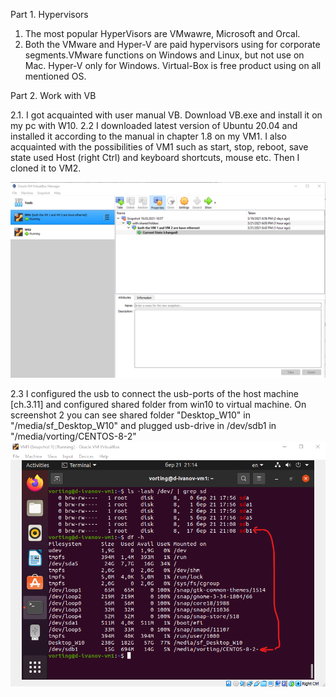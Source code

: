 Part 1. Hypervisors
1. The most popular HyperVisors are VMwawre, Microsoft and Orcal.
2. Both the VMware and Hyper-V are paid hypervisors using for corporate segments.VMware functions on Windows and Linux, but not use on Mac. Hyper-V only for Windows. Virtual-Box is free product using on all mentioned OS.    

Part 2. Work with VB

2.1. I got acquainted with user manual VB. Download VB.exe and install it on my pc with W10.
2.2 I downloaded latest version of Ubuntu 20.04 and installed it according to the manual in chapter 1.8 on my VM1. I also acquainted with the possibilities of VM1 such as start, stop, reboot, save state used Host (right Ctrl) and keyboard shortcuts, mouse etc. Then I cloned it to VM2.

![](https://github.com/Vorting/DevOps_online_Dnipro_2021Q2/raw/main/m2/task2.1/screenshots/screenshot_1.png)

2.3 I configured the usb to connect the usb-ports of the host machine [ch.3.11] and configured shared folder from win10 to virtual machine. On screenshot 2 you can see shared folder "Desktop_W10" in "/media/sf_Desktop_W10" and plugged usb-drive in /dev/sdb1 in "/media/vorting/CENTOS-8-2"
![](https://github.com/Vorting/DevOps_online_Dnipro_2021Q2/raw/main/m2/task2.1/screenshots/screenshot_2.png) 

